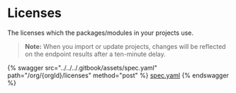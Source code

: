 # Licenses

The licenses which the packages/modules in your projects use.

> **Note:** When you import or update projects, changes will be reflected on the endpoint results after a ten-minute delay.

{% swagger src="../../../.gitbook/assets/spec.yaml" path="/org/{orgId}/licenses" method="post" %}
[spec.yaml](../../../.gitbook/assets/spec.yaml)
{% endswagger %}
